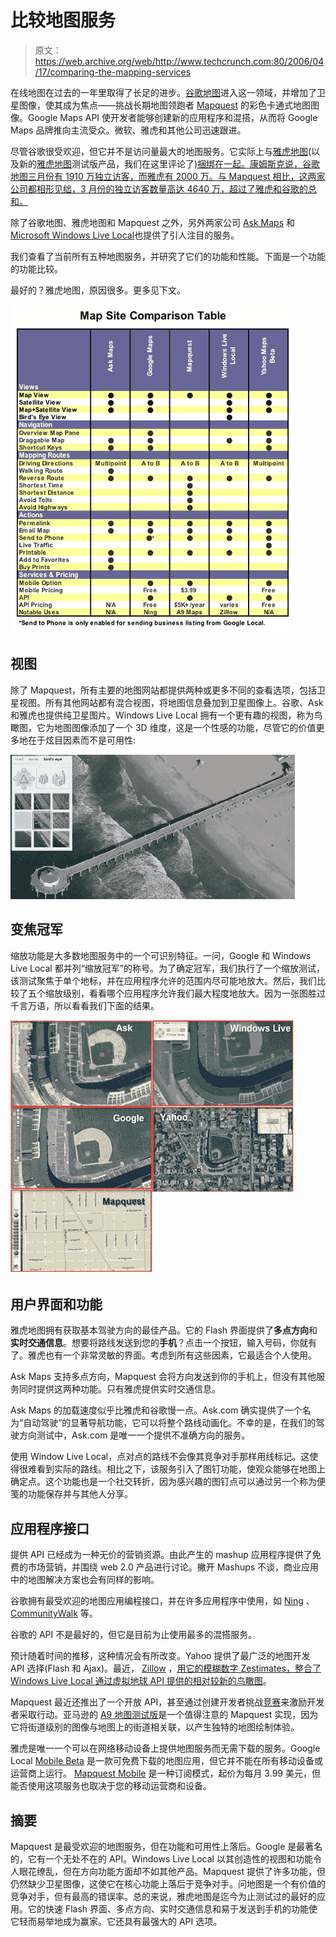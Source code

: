 # 比较地图服务 

> 原文：<https://web.archive.org/web/http://www.techcrunch.com:80/2006/04/17/comparing-the-mapping-services>

在线地图在过去的一年里取得了长足的进步。[谷歌地图](https://web.archive.org/web/20221006043442/http://maps.google.com/)进入这一领域，并增加了卫星图像，使其成为焦点——挑战长期地图领跑者 [Mapquest](https://web.archive.org/web/20221006043442/http://www.mapquest.com/) 的彩色卡通式地图图像。Google Maps API 使开发者能够创建新的应用程序和混搭，从而将 Google Maps 品牌推向主流受众。微软、雅虎和其他公司迅速跟进。

尽管谷歌很受欢迎，但它并不是访问量最大的地图服务。它实际上与[雅虎地图](https://web.archive.org/web/20221006043442/http://maps.yahoo.com/)(以及新的[雅虎地图](https://web.archive.org/web/20221006043442/http://maps.yahoo.com/beta)测试版产品，我们在这里评论了[)捆绑在一起。康姆斯克说，谷歌地图三月份有 1910 万独立访客，而雅虎有 2000 万。与 Mapquest 相比，这两家公司都相形见绌，3 月份的独立访客数量高达 4640 万，超过了雅虎和谷歌的总和。](https://web.archive.org/web/20221006043442/http://www.beta.techcrunch.com/2005/11/02/new-yahoo-maps-shows-power-of-flash/)

除了谷歌地图、雅虎地图和 Mapquest 之外，另外两家公司 [Ask Maps](https://web.archive.org/web/20221006043442/http://maps.ask.com/) 和[Microsoft Windows Live Local](https://web.archive.org/web/20221006043442/http://local.live.com/)也提供了引人注目的服务。

我们查看了当前所有五种地图服务，并研究了它们的功能和性能。下面是一个功能的功能比较。

最好的？雅虎地图，原因很多。更多见下文。

![](img/9a1f9c6e5fe7f81f44652607473bbc51.png)

## 视图

除了 Mapquest，所有主要的地图网站都提供两种或更多不同的查看选项，包括卫星视图。所有其他网站都有混合视图，将地图信息叠加到卫星图像上。谷歌、Ask 和雅虎也提供纯卫星图片。Windows Live Local 拥有一个更有趣的视图，称为鸟瞰图，它为地图图像添加了一个 3D 维度，这是一个性感的功能，尽管它的价值更多地在于炫目因素而不是可用性:

![](img/707fb1541cfa167e30fd3ff4a496cd9a.png)

## 变焦冠军

缩放功能是大多数地图服务中的一个可识别特征。一问，Google 和 Windows Live Local 都并列“缩放冠军”的称号。为了确定冠军，我们执行了一个缩放测试，该测试聚焦于单个地标，并在应用程序允许的范围内尽可能地放大。然后，我们比较了五个缩放级别，看看哪个应用程序允许我们最大程度地放大。因为一张图胜过千言万语，所以看看我们下面的结果。

![](img/73f724639a53ff59c9def5d70f1e7a59.png)

## 用户界面和功能

雅虎地图拥有获取基本驾驶方向的最佳产品。它的 Flash 界面提供了**多点方向**和**实时交通信息**。想要将路线发送到您的**手机**？点击一个按钮，输入号码，你就有了。雅虎也有一个非常灵敏的界面。考虑到所有这些因素，它最适合个人使用。

Ask Maps 支持多点方向，Mapquest 会将方向发送到你的手机上，但没有其他服务同时提供这两种功能。只有雅虎提供实时交通信息。

Ask Maps 的加载速度似乎比雅虎和谷歌慢一点。Ask.com 确实提供了一个名为“自动驾驶”的显著导航功能，它可以将整个路线动画化。不幸的是，在我们的驾驶方向测试中，Ask.com 是唯一一个提供不准确方向的服务。

使用 Window Live Local，点对点的路线不会像其竞争对手那样用线标记。这使得很难看到实际的路线。相比之下，该服务引入了图钉功能，使观众能够在地图上确定点。这个功能也是一个社交转折，因为感兴趣的图钉点可以通过另一个称为便笺的功能保存并与其他人分享。

## 应用程序接口

提供 API 已经成为一种无价的营销资源。由此产生的 mashup 应用程序提供了免费的市场营销，并围绕 web 2.0 产品进行讨论。撇开 Mashups 不谈，商业应用中的地图解决方案也会有同样的影响。

谷歌拥有最受欢迎的地图应用编程接口，并在许多应用程序中使用，如 [Ning](https://web.archive.org/web/20221006043442/http://www.ning.com/) 、 [CommunityWalk](https://web.archive.org/web/20221006043442/http://www.communitywalk.com/) 等。

谷歌的 API 不是最好的，但它是目前为止使用最多的混搭服务。

预计随着时间的推移，这种情况会有所改变。Yahoo 提供了最广泛的地图开发 API 选择(Flash 和 Ajax)。最近， [Zillow](https://web.archive.org/web/20221006043442/http://www.zillow.com/) ，[用它的模糊数字 Zestimates，整合了 Windows Live Local 通过虚拟地球 API 提供的相对较新的鸟瞰图](https://web.archive.org/web/20221006043442/http://www.beta.techcrunch.com/2006/04/13/zillow-goes-3d/)。

Mapquest 最近还推出了一个开放 API，甚至通过创建开发者挑战[竞赛](https://web.archive.org/web/20221006043442/http://www.mapquest.com/features/main.adp?page=developer_tools_oapi_devchallenge)来激励开发者采取行动。亚马逊的 [A9 地图测试版](https://web.archive.org/web/20221006043442/http://maps.a9.com/)是一个值得注意的 Mapquest 实现，因为它将街道级别的图像与地图上的街道相关联，以产生独特的地图绘制体验。

雅虎是唯一一个可以在网络移动设备上提供地图服务而无需下载的服务。Google Local [Mobile Beta](https://web.archive.org/web/20221006043442/http://www.google.com/glm/index.html) 是一款可免费下载的地图应用，但它并不能在所有移动设备或运营商上运行。 [Mapquest Mobile](https://web.archive.org/web/20221006043442/http://company.mapquest.com/mqws/2.html) 是一种订阅模式，起价为每月 3.99 美元，但能否使用这项服务也取决于您的移动运营商和设备。

## 摘要

Mapquest 是最受欢迎的地图服务，但在功能和可用性上落后。Google 是最著名的，它有一个无处不在的 API。Windows Live Local 以其创造性的视图和功能令人眼花缭乱，但在方向功能方面却不如其他产品。Mapquest 提供了许多功能，但仍然缺少卫星图像，这使它在核心功能上落后于竞争对手。问地图是一个有价值的竞争对手，但有最高的错误率。总的来说，雅虎地图是迄今为止测试过的最好的应用。它的快速 Flash 界面、多点方向、实时交通信息和易于发送到手机的功能使它轻而易举地成为赢家。它还具有最强大的 API 选项。